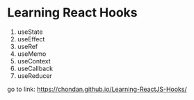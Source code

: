 # Learning React Hooks

1. useState
2. useEffect
3. useRef
4. useMemo
5. useContext
6. useCallback
7. useReducer

go to link: https://chondan.github.io/Learning-ReactJS-Hooks/

